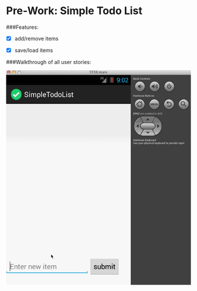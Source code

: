 # Pre-Work: Simple Todo List

###Features:

  * [x] add/remove items
  * [x] save/load items


###Walkthrough of all user stories:

![Video Walkthrough](00_pre_work.gif)
